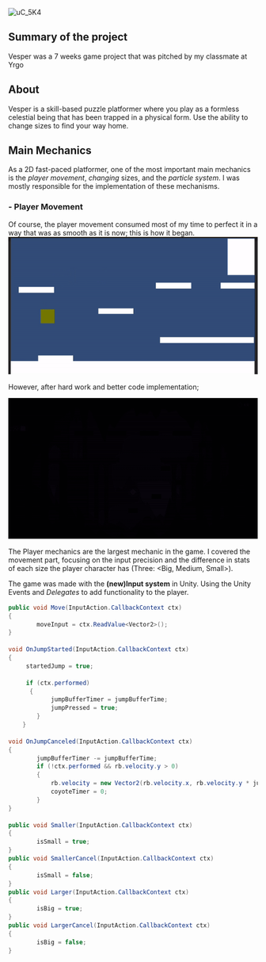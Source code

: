 ![uC_5K4](https://github.com/Samurai-Ebben/Portflio/assets/71189461/c558950a-43bb-4c30-9fd4-10eb1c9613a2)

## Summary of the project
Vesper was a 7 weeks game project that was pitched by my classmate at Yrgo 
## About

Vesper is a skill-based puzzle platformer where you play as a formless celestial being
that has been trapped in a physical form. Use the ability to change sizes to find your way home.

## Main Mechanics 
As a 2D fast-paced platformer, one of the most important main mechanics is the
*player movement*, *changing* sizes, and the *particle system*. I was mostly responsible for the implementation of these mechanisms. 

###   - Player Movement
Of course, the player movement consumed most of my time to perfect it in a way that was as smooth as it is now;
this is how it began.
![before](/Vesper/Images/1stWeekMovement.gif)

However, after hard work and better code implementation;

![now](/Vesper/Images/nowMovement.gif)

The Player mechanics are the largest mechanic in the game. I covered the movement part, focusing on the input precision and the difference in 
stats of each size the player character has (Three: <Big, Medium, Small>).

The game was made with the **(new)Input system** in Unity. Using the Unity Events and *Delegates* to add functionality to the player. 
```CS
public void Move(InputAction.CallbackContext ctx)
{
        moveInput = ctx.ReadValue<Vector2>();
}

void OnJumpStarted(InputAction.CallbackContext ctx)
{
     startedJump = true;

     if (ctx.performed)
      {
            jumpBufferTimer = jumpBufferTime;
            jumpPressed = true;
        }
    }

void OnJumpCanceled(InputAction.CallbackContext ctx)
{
        jumpBufferTimer -= jumpBufferTime;
        if (!ctx.performed && rb.velocity.y > 0)
        {
            rb.velocity = new Vector2(rb.velocity.x, rb.velocity.y * jumpCutOff);
            coyoteTimer = 0;
        }
}

public void Smaller(InputAction.CallbackContext ctx)
{
        isSmall = true;
}
public void SmallerCancel(InputAction.CallbackContext ctx)
{
        isSmall = false;
}
public void Larger(InputAction.CallbackContext ctx)
{
        isBig = true;
}
public void LargerCancel(InputAction.CallbackContext ctx)
{
        isBig = false;
}
```
